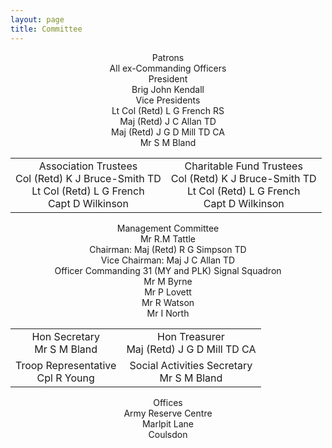 ```yaml
---
layout: page
title: Committee
---
```

<!-- Posts -->
<center>
<div class="committee-header">Patrons</div>
<div>All ex-Commanding Officers</div>

<div class="committee-header">President</div>
<div>Brig John Kendall</div>

<div class="committee-header">Vice Presidents</div>
<div>Lt Col (Retd) L G French RS</div>
<div>Maj (Retd) J C  Allan TD</div>
<div>Maj (Retd) J G D Mill TD CA</div>
<div>Mr S M Bland</div>

<table border="0">
<tr>
  <td>
    <center>
    <div class="committee-header">Association Trustees</div>
    <div>Col (Retd) K J Bruce-Smith TD</div>
    <div>Lt Col (Retd) L G French</div>
    <div>Capt D Wilkinson</div>
    </center>
  </td>
  <td>
    <center>
    <div class="committee-header">Charitable Fund Trustees</div>
    <div>Col (Retd) K J Bruce-Smith TD</div>
    <div>Lt Col (Retd) L G French</div>
    <div>Capt D Wilkinson</div>
    </center>
  </td>
</tr>
</table>

<div class="committee-header">Management Committee</div>
<div>Mr R.M Tattle</div>
<div>Chairman: Maj (Retd) R G Simpson TD</div>
<div>Vice Chairman: Maj J C Allan TD</div>
<div>Officer Commanding 31 (MY and PLK) Signal Squadron</div>
<div>Mr M Byrne</div>
<div>Mr P Lovett</div>
<div>Mr R Watson</div>
<div>Mr I North</div>

<table>
<tr>
<td>
  <center>
  <div class="committee-header">Hon Secretary</div>
  <div>Mr S M Bland</div>
  </center>
</td>

<td>
<center>
<div class="committee-header">Hon Treasurer</div>
<div>Maj (Retd) J G D Mill TD CA</div>
</center>
</td>
</tr>

<tr>
<td>
<center>
<div class="committee-header">Troop Representative</div>
<div>Cpl R Young</div>
</center>
</td>

<td>
<center>
<div class="committee-header">Social Activities Secretary</div>
<div>Mr S M Bland</div>
</center>
</td>
</tr>
</table>

<div class="committee-header">Offices</div>
<div>Army Reserve Centre</div>
<div>Marlpit Lane</div>
<div>Coulsdon</div>

</center>